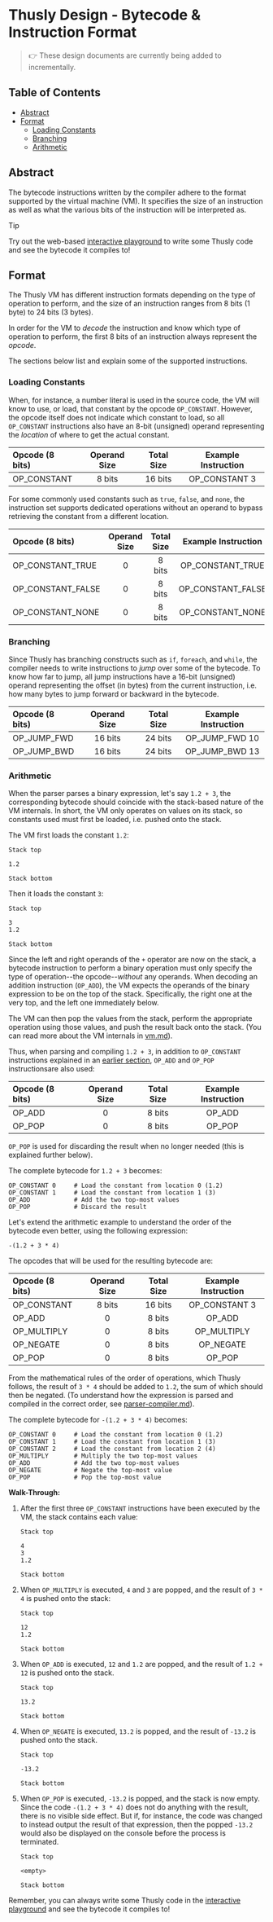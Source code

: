 # Thusly Design - Bytecode & Instruction Format

> 👉️ These design documents are currently being added to incrementally.

## Table of Contents

- [Abstract](#abstract)
- [Format](#format)
    - [Loading Constants](#loading-constants)
    - [Branching](#branching)
    - [Arithmetic](#arithmetic)

## Abstract

The bytecode instructions written by the compiler adhere to the format supported by the virtual machine (VM). It specifies the size of an instruction as well as what the various bits of the instruction will be interpreted as.

> [!TIP]
> Try out the web-based [interactive playground](https://thusly.netlify.app/) to write some Thusly code and see the bytecode it compiles to!

## Format

The Thusly VM has different instruction formats depending on the type of operation to perform, and the size of an instruction ranges from 8 bits (1 byte) to 24 bits (3 bytes).

In order for the VM to *decode* the instruction and know which type of operation to perform, the first 8 bits of an instruction always represent the *opcode*.

The sections below list and explain some of the supported instructions.

### Loading Constants

When, for instance, a number literal is used in the source code, the VM will know to use, or load, that constant by the opcode `OP_CONSTANT`. However, the opcode itself does not indicate which constant to load, so all `OP_CONSTANT` instructions also have an 8-bit (unsigned) operand representing the *location* of where to get the actual constant.

| Opcode (8 bits) | Operand Size | Total Size | Example Instruction |
|:----------------|:------------:|:----------:|:-------------------:|
| OP_CONSTANT     | 8 bits       | 16 bits    | OP_CONSTANT 3       |

For some commonly used constants such as `true`, `false`, and `none`, the instruction set supports dedicated operations without an operand to bypass retrieving the constant from a different location.

| Opcode (8 bits)   | Operand Size | Total Size | Example Instruction |
|:------------------|:------------:|:----------:|:-------------------:|
| OP_CONSTANT_TRUE  | 0            | 8 bits     | OP_CONSTANT_TRUE    |
| OP_CONSTANT_FALSE | 0            | 8 bits     | OP_CONSTANT_FALSE   |
| OP_CONSTANT_NONE  | 0            | 8 bits     | OP_CONSTANT_NONE    |

### Branching

Since Thusly has branching constructs such as `if`, `foreach`, and `while`, the compiler needs to write instructions to *jump* over some of the bytecode. To know how far to jump, all jump instructions have a 16-bit (unsigned) operand representing the offset (in bytes) from the current instruction, i.e. how many bytes to jump forward or backward in the bytecode.


| Opcode (8 bits) | Operand Size | Total Size | Example Instruction |
|:----------------|:------------:|:----------:|:-------------------:|
| OP_JUMP_FWD     | 16 bits      | 24 bits    | OP_JUMP_FWD 10      |
| OP_JUMP_BWD     | 16 bits      | 24 bits    | OP_JUMP_BWD 13      |

### Arithmetic

When the parser parses a binary expression, let's say `1.2 + 3`, the corresponding bytecode should coincide with the stack-based nature of the VM internals. In short, the VM only operates on values on its stack, so constants used must first be loaded, i.e. pushed onto the stack.

The VM first loads the constant `1.2`:

```
Stack top

1.2

Stack bottom
```

Then it loads the constant `3`:

```
Stack top

3
1.2

Stack bottom
```

Since the left and right operands of the `+` operator are now on the stack, a bytecode instruction to perform a binary operation must only specify the type of operation--the opcode--*without* any operands. When decoding an addition instruction (`OP_ADD`), the VM expects the operands of the binary expression to be on the top of the stack. Specifically, the right one at the very top, and the left one immediately below.

The VM can then pop the values from the stack, perform the appropriate operation using those values, and push the result back onto the stack. (You can read more about the VM internals in [vm.md](./vm.md)).

Thus, when parsing and compiling `1.2 + 3`, in addition to `OP_CONSTANT` instructions explained in an [earlier section](#loading-constants), `OP_ADD` and `OP_POP` instructionsare also used:

| Opcode (8 bits) | Operand Size | Total Size | Example Instruction |
|:----------------|:------------:|:----------:|:-------------------:|
| OP_ADD          | 0            | 8 bits     | OP_ADD              |
| OP_POP          | 0            | 8 bits     | OP_POP              |

`OP_POP` is used for discarding the result when no longer needed (this is explained further below).

The complete bytecode for `1.2 + 3` becomes:

```
OP_CONSTANT 0     # Load the constant from location 0 (1.2)
OP_CONSTANT 1     # Load the constant from location 1 (3)
OP_ADD            # Add the two top-most values
OP_POP            # Discard the result
```

Let's extend the arithmetic example to understand the order of the bytecode even better, using the following expression:

```
-(1.2 + 3 * 4)
```

The opcodes that will be used for the resulting bytecode are:

| Opcode (8 bits) | Operand Size | Total Size | Example Instruction |
|:----------------|:------------:|:----------:|:-------------------:|
| OP_CONSTANT     | 8 bits       | 16 bits    | OP_CONSTANT 3       |
| OP_ADD          | 0            | 8 bits     | OP_ADD              |
| OP_MULTIPLY     | 0            | 8 bits     | OP_MULTIPLY         |
| OP_NEGATE       | 0            | 8 bits     | OP_NEGATE           |
| OP_POP          | 0            | 8 bits     | OP_POP              |

From the mathematical rules of the order of operations, which Thusly follows, the result of `3 * 4` should be added to `1.2`, the sum of which should then be negated. (To understand how the expression is parsed and compiled in the correct order, see [parser-compiler.md](./parser-compiler.md)).

The complete bytecode for `-(1.2 + 3 * 4)` becomes:

```
OP_CONSTANT 0     # Load the constant from location 0 (1.2)
OP_CONSTANT 1     # Load the constant from location 1 (3)
OP_CONSTANT 2     # Load the constant from location 2 (4)
OP_MULTIPLY       # Multiply the two top-most values
OP_ADD            # Add the two top-most values
OP_NEGATE         # Negate the top-most value
OP_POP            # Pop the top-most value
```

**Walk-Through:**

1. After the first three `OP_CONSTANT` instructions have been executed by the VM, the stack contains each value:

    ```
    Stack top

    4
    3
    1.2

    Stack bottom
    ```

1. When `OP_MULTIPLY` is executed, `4` and `3` are popped, and the result of `3 * 4` is pushed onto the stack:

    ```
    Stack top

    12
    1.2

    Stack bottom
    ```

1. When `OP_ADD` is executed, `12` and `1.2` are popped, and the result of `1.2 + 12` is pushed onto the stack.

    ```
    Stack top

    13.2

    Stack bottom
    ```

1. When `OP_NEGATE` is executed, `13.2` is popped, and the result of `-13.2` is pushed onto the stack.

    ```
    Stack top

    -13.2

    Stack bottom
    ```

1. When `OP_POP` is executed, `-13.2` is popped, and the stack is now empty. Since the code `-(1.2 + 3 * 4)` does not do anything with the result, there is no visible side effect. But if, for instance, the code was changed to instead output the result of that expression, then the popped `-13.2` would also be displayed on the console before the process is terminated.

    ```
    Stack top

    <empty>

    Stack bottom
    ```

Remember, you can always write some Thusly code in the [interactive playground](https://thusly.netlify.app/) and see the bytecode it compiles to!
